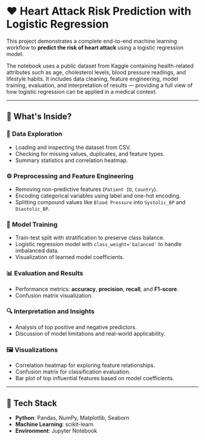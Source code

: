 # ❤️ Heart Attack Risk Prediction with Logistic Regression

This project demonstrates a complete end-to-end machine learning workflow to **predict the risk of heart attack** using a logistic regression model.

The notebook uses a public dataset from Kaggle containing health-related attributes such as age, cholesterol levels, blood pressure readings, and lifestyle habits. It includes data cleaning, feature engineering, model training, evaluation, and interpretation of results — providing a full view of how logistic regression can be applied in a medical context.

---

## 📌 What's Inside?

### 📂 **Data Exploration**
- Loading and inspecting the dataset from CSV.
- Checking for missing values, duplicates, and feature types.
- Summary statistics and correlation heatmap.

### ⚙️ **Preprocessing and Feature Engineering**
- Removing non-predictive features (`Patient ID`, `Country`).
- Encoding categorical variables using label and one-hot encoding.
- Splitting compound values like `Blood Pressure` into `Systolic_BP` and `Diastolic_BP`.

### 🧠 **Model Training**
- Train-test split with stratification to preserve class balance.
- Logistic regression model with `class_weight='balanced'` to handle imbalanced data.
- Visualization of learned model coefficients.

### 📊 **Evaluation and Results**
- Performance metrics: **accuracy**, **precision**, **recall**, and **F1-score**.
- Confusion matrix visualization.

### 🔍 **Interpretation and Insights**
- Analysis of top positive and negative predictors.
- Discussion of model limitations and real-world applicability.

### 🖼️ **Visualizations**
- Correlation heatmap for exploring feature relationships.
- Confusion matrix for classification evaluation.
- Bar plot of top influential features based on model coefficients.

---

## 🧰 Tech Stack

- **Python**: Pandas, NumPy, Matplotlib, Seaborn  
- **Machine Learning**: scikit-learn  
- **Environment**: Jupyter Notebook
